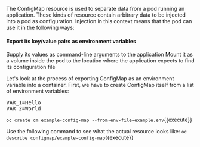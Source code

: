 The ConfigMap resource is used to separate data from a pod running an application. These kinds of resource contain arbitrary data to be injected into a pod as configuration. Injection in this context means that the pod can use it in the following ways:

#### Export its key/value pairs as environment variables
Supply its values as command-line arguments to the application
Mount it as a volume inside the pod to the location where the application expects to find its configuration file

Let's look at the process of exporting ConfigMap as an environment variable into a container. First, we have to create ConfigMap itself from a list of environment variables:


<pre class="file" data-filename="example.env" data-target="replace">
VAR_1=Hello
VAR_2=World
</pre>

`oc create cm example-config-map --from-env-file=example.env`{{execute}}


Use the following command to see what the actual resource looks like:
`oc describe configmap/example-config-map`{{execute}}